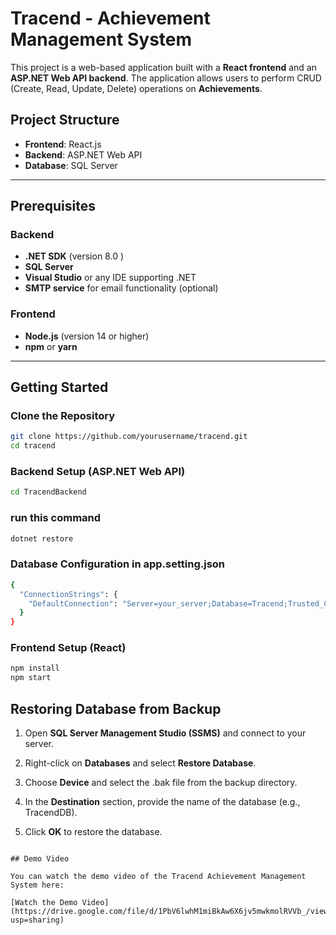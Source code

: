 # Tracend - Achievement Management System

This project is a web-based application built with a **React frontend** and an **ASP.NET Web API backend**. The application allows users to perform CRUD (Create, Read, Update, Delete) operations on **Achievements**.

## Project Structure

- **Frontend**: React.js
- **Backend**: ASP.NET Web API
- **Database**: SQL Server

---

## Prerequisites

### Backend
- **.NET SDK** (version 8.0 )
- **SQL Server**
- **Visual Studio** or any IDE supporting .NET
- **SMTP service** for email functionality (optional)

### Frontend
- **Node.js** (version 14 or higher)
- **npm** or **yarn**

---

## Getting Started

### Clone the Repository

```bash
git clone https://github.com/yourusername/tracend.git
cd tracend
``` 
### Backend Setup (ASP.NET Web API)

```bash
cd TracendBackend
```

### run this command
```bash 
dotnet restore
```

### Database Configuration in app.setting.json
```bash
{
  "ConnectionStrings": {
    "DefaultConnection": "Server=your_server;Database=Tracend;Trusted_Connection=True;"
  }
}
```
### Frontend Setup (React)
```bash
npm install
npm start
```

Restoring Database from Backup
------------------------------

1.  Open **SQL Server Management Studio (SSMS)** and connect to your server.
    
2.  Right-click on **Databases** and select **Restore Database**.
    
3.  Choose **Device** and select the .bak file from the backup directory.
    
4.  In the **Destination** section, provide the name of the database (e.g., TracendDB).
    
5.  Click **OK** to restore the database.

```

## Demo Video

You can watch the demo video of the Tracend Achievement Management System here:

[Watch the Demo Video](https://drive.google.com/file/d/1PbV6lwhM1miBkAw6X6jv5mwkmolRVVb_/view?usp=sharing)

